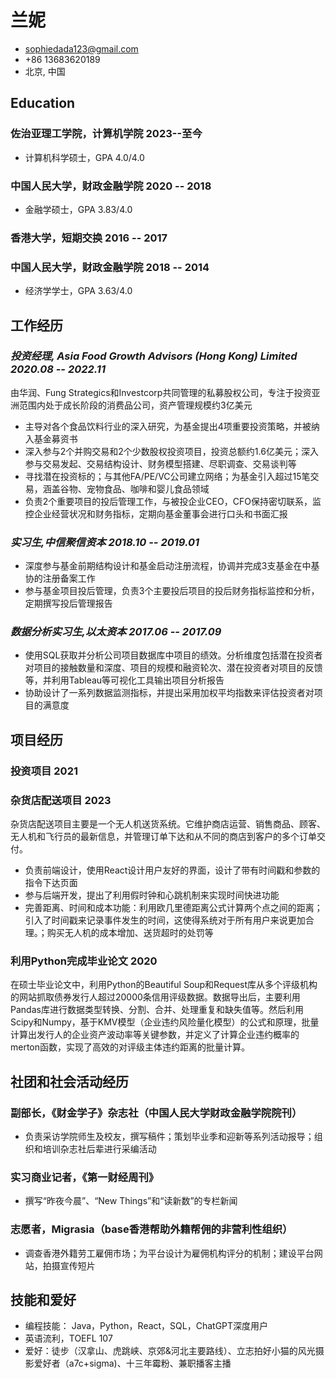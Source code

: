 # 兰妮

- <sophiedada123@gmail.com>
- +86 13683620189
- 北京, 中国

## Education

### 佐治亚理工学院，计算机学院 <span>2023--至今</span>
  - 计算机科学硕士，GPA 4.0/4.0

### 中国人民大学，财政金融学院 <span>2020 -- 2018</span>
  - 金融学硕士，GPA 3.83/4.0

### 香港大学，短期交换 <span>2016 -- 2017</span>

### 中国人民大学，财政金融学院 <span>2018 -- 2014</span>
  - 经济学学士，GPA 3.63/4.0

## 工作经历

### *投资经理, Asia Food Growth Advisors (Hong Kong) Limited* <span>*2020.08 -- 2022.11*</span>
由华润、Fung Strategics和Investcorp共同管理的私募股权公司，专注于投资亚洲范围内处于成长阶段的消费品公司，资产管理规模约3亿美元

- 主导对各个食品饮料行业的深入研究，为基金提出4项重要投资策略，并被纳入基金募资书
- 深入参与2个并购交易和2个少数股权投资项目，投资总额约1.6亿美元；深入参与交易发起、交易结构设计、财务模型搭建、尽职调查、交易谈判等
- 寻找潜在投资标的；与其他FA/PE/VC公司建立网络；为基金引入超过15笔交易，涵盖谷物、宠物食品、咖啡和婴儿食品领域
- 负责2个重要项目的投后管理工作，与被投企业CEO，CFO保持密切联系，监控企业经营状况和财务指标，定期向基金董事会进行口头和书面汇报

### *实习生,中信聚信资本* <span>*2018.10 -- 2019.01*</span>
- 深度参与基金前期结构设计和基金启动注册流程，协调并完成3支基金在中基协的注册备案工作
- 参与基金项目投后管理，负责3个主要投后项目的投后财务指标监控和分析，定期撰写投后管理报告
  
### *数据分析实习生,以太资本* <span>*2017.06 -- 2017.09*</span>
- 使用SQL获取并分析公司项目数据库中项目的绩效。分析维度包括潜在投资者对项目的接触数量和深度、项目的规模和融资轮次、潜在投资者对项目的反馈等，并利用Tableau等可视化工具输出项目分析报告
- 协助设计了一系列数据监测指标，并提出采用加权平均指数来评估投资者对项目的满意度

## 项目经历
### 投资项目 <span>2021</span>
### 杂货店配送项目 <span>2023</span>

杂货店配送项目主要是一个无人机送货系统。它维护商店运营、销售商品、顾客、无人机和飞行员的最新信息，并管理订单下达和从不同的商店到客户的多个订单交付。

- 负责前端设计，使用React设计用户友好的界面，设计了带有时间戳和参数的指令下达页面
- 参与后端开发，提出了利用假时钟和心跳机制来实现时间快进功能
- 完善距离、时间和成本功能：利用欧几里德距离公式计算两个点之间的距离；引入了时间戳来记录事件发生的时间，这使得系统对于所有用户来说更加合理。；购买无人机的成本增加、送货超时的处罚等

### 利用Python完成毕业论文 <span>2020</span>

在硕士毕业论文中，利用Python的Beautiful Soup和Request库从多个评级机构的网站抓取债券发行人超过20000条信用评级数据。数据导出后，主要利用Pandas库进行数据类型转换、分割、合并、处理重复和缺失值等。然后利用Scipy和Numpy，基于KMV模型（企业违约风险量化模型）的公式和原理，批量计算出发行人的企业资产波动率等关键参数，并定义了计算企业违约概率的merton函数，实现了高效的对评级主体违约距离的批量计算。

## 社团和社会活动经历
### 副部长，《财金学子》杂志社（中国人民大学财政金融学院院刊）
- 负责采访学院师生及校友，撰写稿件；策划毕业季和迎新等系列活动报导；组织和培训杂志社后辈进行采编活动
### 实习商业记者，《第一财经周刊》
- 撰写“昨夜今晨”、“New Things”和“读新数”的专栏新闻
### 志愿者，Migrasia（base香港帮助外籍帮佣的非营利性组织）
- 调查香港外籍劳工雇佣市场；为平台设计为雇佣机构评分的机制；建设平台网站，拍摄宣传短片

## 技能和爱好
- 编程技能： Java，Python，React，SQL，ChatGPT深度用户
- 英语流利，TOEFL 107
- 爱好：徒步（汉拿山、虎跳峡、京郊&河北主要路线）、立志拍好小猫的风光摄影爱好者（a7c+sigma)、十三年霉粉、兼职播客主播
